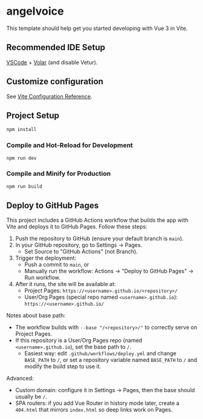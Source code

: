 # angelvoice

This template should help get you started developing with Vue 3 in Vite.

## Recommended IDE Setup

[VSCode](https://code.visualstudio.com/) + [Volar](https://marketplace.visualstudio.com/items?itemName=Vue.volar) (and disable Vetur).

## Customize configuration

See [Vite Configuration Reference](https://vite.dev/config/).

## Project Setup

```sh
npm install
```

### Compile and Hot-Reload for Development

```sh
npm run dev
```

### Compile and Minify for Production

```sh
npm run build
```

## Deploy to GitHub Pages

This project includes a GitHub Actions workflow that builds the app with Vite and deploys it to GitHub Pages. Follow these steps:

1. Push the repository to GitHub (ensure your default branch is `main`).
2. In your GitHub repository, go to Settings → Pages.
   - Set Source to "GitHub Actions" (not Branch).
3. Trigger the deployment:
   - Push a commit to `main`, or
   - Manually run the workflow: Actions → "Deploy to GitHub Pages" → Run workflow.
4. After it runs, the site will be available at:
   - Project Pages: `https://<username>.github.io/<repository>/`
   - User/Org Pages (special repo named `<username>.github.io`): `https://<username>.github.io/`

Notes about base path:
- The workflow builds with `--base "/<repository>/"` to correctly serve on Project Pages.
- If this repository is a User/Org Pages repo (named `<username>.github.io`), set the base path to `/`.
  - Easiest way: edit `.github/workflows/deploy.yml` and change `BASE_PATH` to `/`, or set a repository variable named `BASE_PATH` to `/` and modify the build step to use it.

Advanced:
- Custom domain: configure it in Settings → Pages, then the base should usually be `/`.
- SPA routers: if you add Vue Router in history mode later, create a `404.html` that mirrors `index.html` so deep links work on Pages.
